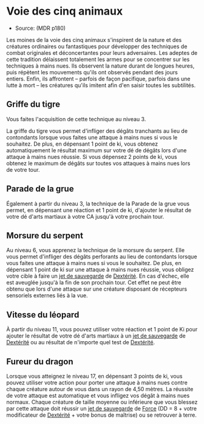 <Items>

# Voie des cinq animaux

- Source: <Source>(MDR p180)</Source>

Les moines de la voie des cinq animaux s'inspirent de la nature et des créatures ordinaires ou fantastiques pour développer des techniques de combat originales et déconcertantes pour leurs adversaires. Les adeptes de cette tradition délaissent totalement les armes pour se concentrer sur les techniques à mains nues. Ils observent la nature durant de longues heures, puis répètent les mouvements qu'ils ont observés pendant des jours entiers. Enfin, ils affrontent – parfois de façon pacifique, parfois dans une lutte à mort – les créatures qu'ils imitent afin d'en saisir toutes les subtilités.

</Generic>

<Generic>

## Griffe du tigre

Vous faites l'acquisition de cette technique au niveau 3.

La griffe du tigre vous permet d'infliger des dégâts tranchants au lieu de contondants lorsque vous faites une attaque à mains nues si vous le souhaitez. De plus, en dépensant 1 point de ki, vous obtenez automatiquement le résultat maximum sur votre dé de dégâts lors d'une attaque à mains nues réussie. Si vous dépensez 2 points de ki, vous obtenez le maximum de dégâts sur toutes vos attaques à mains nues lors de votre tour.

</Generic>

<Generic>

## Parade de la grue

Également à partir du niveau 3, la technique de la Parade de la grue vous permet, en dépensant une réaction et 1 point de ki, d'ajouter le résultat de votre dé d'arts martiaux à votre CA jusqu'à votre prochain tour.

</Generic>

<Generic>

## Morsure du serpent

Au niveau 6, vous apprenez la technique de la morsure du serpent. Elle vous permet d'infliger des dégâts perforants au lieu de contondants lorsque vous faites une attaque à mains nues si vous le souhaitez. De plus, en dépensant 1 point de ki sur une attaque à mains nues réussie, vous obligez votre cible à faire un [jet de sauvegarde] de [Dextérité]. En cas d'échec, elle est aveuglée jusqu'à la fin de son prochain tour. Cet effet ne peut être obtenu que lors d'une attaque sur une créature disposant de récepteurs sensoriels externes liés à la vue.

</Generic>

<Generic>

## Vitesse du léopard

À partir du niveau 11, vous pouvez utiliser votre réaction et 1 point de Ki pour ajouter le résultat de votre dé d'arts martiaux à un [jet de sauvegarde] de [Dextérité] ou au résultat de n'importe quel test de [Dextérité].

</Generic>

<Generic>

## Fureur du dragon

Lorsque vous atteignez le niveau 17, en dépensant 3 points de ki, vous pouvez utiliser votre action pour porter une attaque à mains nues contre chaque créature autour de vous dans un rayon de 4,50 mètres. La réussite de votre attaque est automatique et vous infligez vos dégât à mains nues normaux. Chaque créature de taille moyenne ou inférieure que vous blessez par cette attaque doit réussir un [jet de sauvegarde] de [Force] (DD = 8 + votre modificateur de [Dextérité] + votre bonus de maîtrise) ou se retrouver à terre.

[Force]: abilities_strength_hd.md
[Dextérité]: abilities_dexterity_hd.md
[Constitution]: abilities_constitution_hd.md
[Intelligence]: abilities_intelligence_hd.md
[Sagesse]: abilities_wisdom_hd.md
[Charisme]: abilities_charisma_hd.md
[jet de sauvegarde]: abilities_hd.md#jets-de-sauvegarde




